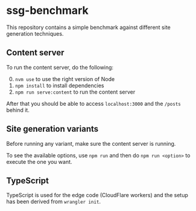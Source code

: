 # ssg-benchmark

This repository contains a simple benchmark against different site generation techniques.

## Content server

To run the content server, do the following:

0. `nvm use` to use the right version of Node
1. `npm install` to install dependencies
2. `npm run serve:content` to run the content server

After that you should be able to access `localhost:3000` and the `/posts` behind it.

## Site generation variants

Before running any variant, make sure the content server is running.

To see the available options, use `npm run` and then do `npm run <option>` to execute the one you want.

## TypeScript

TypeScript is used for the edge code (CloudFlare workers) and the setup has been derived from `wrangler init`.

